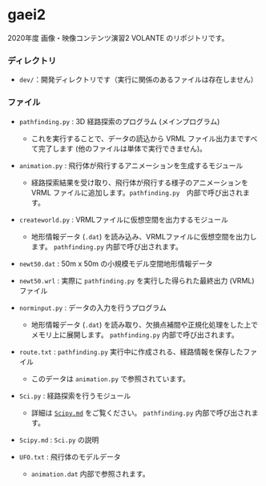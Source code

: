 # gaei2

2020年度 画像・映像コンテンツ演習2 VOLANTE のリポジトリです。


### ディレクトリ

- `dev/`：開発ディレクトリです（実行に関係のあるファイルは存在しません）


### ファイル

- `pathfinding.py` : 3D 経路探索のプログラム (メインプログラム)
  - これを実行することで、データの読込から VRML ファイル出力まですべて完了します (他のファイルは単体で実行できません)。

- `animation.py` : 飛行体が飛行するアニメーションを生成するモジュール
  - 経路探索結果を受け取り、飛行体が飛行する様子のアニメーションを VRML ファイルに追加します。`pathfinding.py`　内部で呼び出されます。

- `createworld.py` : VRMLファイルに仮想空間を出力するモジュール
  - 地形情報データ (`.dat`) を読み込み、VRMLファイルに仮想空間を出力します。 `pathfinding.py` 内部で呼び出されます。

- `newt50.dat` : 50m x 50m の小規模モデル空間地形情報データ

- `newt50.wrl` : 実際に `pathfinding.py` を実行した得られた最終出力 (VRML) ファイル

- `norminput.py` : データの入力を行うプログラム
  - 地形情報データ (`.dat`) を読み取り、欠損点補間や正規化処理をした上でメモリ上に展開します。 `pathfinding.py` 内部で呼び出されます。

- `route.txt` : `pathfinding.py` 実行中に作成される、経路情報を保存したファイル
  - このデータは `animation.py` で参照されています。

- `Sci.py` : 経路探索を行うモジュール
  - 詳細は [`Scipy.md`](Scipy.md) をご覧ください。 `pathfinding.py` 内部で呼び出されます。

- `Scipy.md` : `Sci.py` の説明

- `UFO.txt` : 飛行体のモデルデータ
  - `animation.dat` 内部で参照されます。